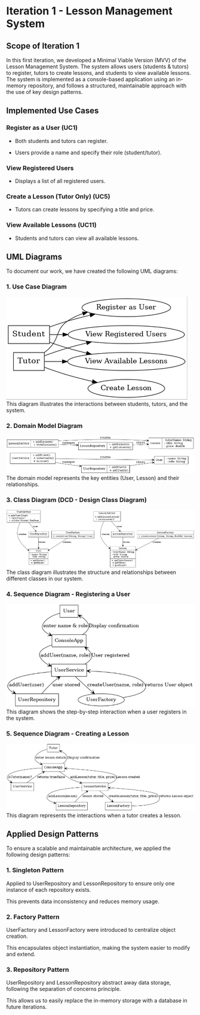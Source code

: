 # Iteration 1 - Lesson Management System

## Scope of Iteration 1

In this first iteration, we developed a Minimal Viable Version (MVV) of the Lesson Management System. The system allows users (students & tutors) to register, tutors to create lessons, and students to view available lessons. The system is implemented as a console-based application using an in-memory repository, and follows a structured, maintainable approach with the use of key design patterns.

## Implemented Use Cases

### Register as a User (UC1)

- Both students and tutors can register.

- Users provide a name and specify their role (student/tutor).

### View Registered Users

- Displays a list of all registered users.

### Create a Lesson (Tutor Only) (UC5)

- Tutors can create lessons by specifying a title and price.

### View Available Lessons (UC11)

- Students and tutors can view all available lessons.

## UML Diagrams

To document our work, we have created the following UML diagrams:

### 1. Use Case Diagram

![image](./Diagrams/use_case_diagram.jpg)
This diagram illustrates the interactions between students, tutors, and the system.

### 2. Domain Model Diagram

![image](./Diagrams/domain_model_diagram.png)
The domain model represents the key entities (User, Lesson) and their relationships.

### 3. Class Diagram (DCD - Design Class Diagram)

![image](./Diagrams/class_diagram.png)
The class diagram illustrates the structure and relationships between different classes in our system.

### 4. Sequence Diagram - Registering a User

![image](./Diagrams/system_sequence_diagram_register_user.png)
This diagram shows the step-by-step interaction when a user registers in the system.

### 5. Sequence Diagram - Creating a Lesson

![image](./Diagrams/system_sequence_diagram_create_lesson.png)
This diagram represents the interactions when a tutor creates a lesson.

## Applied Design Patterns

To ensure a scalable and maintainable architecture, we applied the following design patterns:

### 1. Singleton Pattern

Applied to UserRepository and LessonRepository to ensure only one instance of each repository exists.

This prevents data inconsistency and reduces memory usage.

### 2. Factory Pattern

UserFactory and LessonFactory were introduced to centralize object creation.

This encapsulates object instantiation, making the system easier to modify and extend.

### 3. Repository Pattern

UserRepository and LessonRepository abstract away data storage, following the separation of concerns principle.

This allows us to easily replace the in-memory storage with a database in future iterations.

